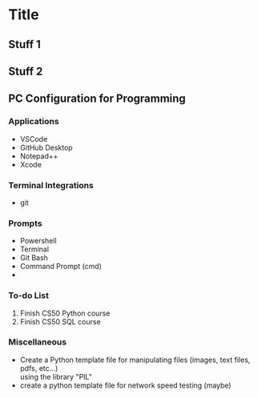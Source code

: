 # Title

## Stuff 1

## Stuff 2

## PC Configuration for Programming

### Applications

- VSCode
- GitHub Desktop
- Notepad++
- Xcode

### Terminal Integrations

- git

### Prompts

- Powershell
- Terminal
- Git Bash
- Command Prompt (cmd)
- 

### To-do List

1. Finish CS50 Python course
2. Finish CS50 SQL course

### Miscellaneous

- Create a Python template file for manipulating files (images, text files, pdfs, etc...)  
    using the library "PIL"
- create a python template file for network speed testing (maybe)
